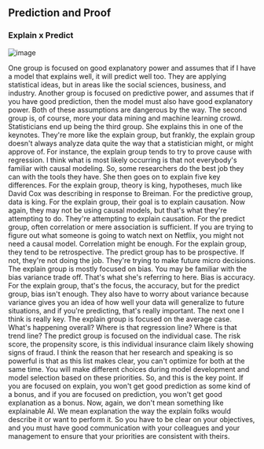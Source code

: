 ## Prediction and Proof 


### Explain x Predict

![image](https://user-images.githubusercontent.com/39881974/208303846-0baee543-4171-4f7b-9b15-55fc0be122ff.png)

 One group is focused on good explanatory power and assumes that if I have a model that explains well, it will predict well too. 
 They are applying statistical ideas, but in areas like the social sciences, business, and industry. 
 Another group is focused on predictive power, and assumes that if you have good prediction, 
 then the model must also have good explanatory power. 
 Both of these assumptions are dangerous by the way. The second group is, of course, more your data mining and machine learning crowd. 
 Statisticians end up being the third group. She explains this in one of the keynotes. They're more like the explain group, but frankly, 
 the explain group doesn't always analyze data quite the way that a statistician might, or might approve of. For instance, 
 the explain group tends to try to prove cause with regression. I think what is most likely occurring is that not everybody's 
 familiar with causal modeling. So, some researchers do the best job they can with the tools they have. She then goes on to explain 
 five key differences. For the explain group, theory is king, hypotheses, much like David Cox was describing in response to Breiman. 
 For the predictive group, data is king. For the explain group, their goal is to explain causation. Now again, they may not be using 
 causal models, but that's what they're attempting to do. They're attempting to explain causation. For the predict group, often 
 correlation or mere association is sufficient. If you are trying to figure out what someone is going to watch next on Netflix, you 
 might not need a causal model. Correlation might be enough. For the explain group, they tend to be retrospective. The predict group 
 has to be prospective. If not, they're not doing the job. They're trying to make future micro decisions. The explain group is mostly 
 focused on bias. You may be familiar with the bias variance trade off. That's what she's referring to here. Bias is accuracy. 
 For the explain group, that's the focus, the accuracy, but for the predict group, bias isn't enough. They also have to worry about 
 variance because variance gives you an idea of how well your data will generalize to future situations, and if you're predicting, 
 that's really important. The next one I think is really key. The explain group is focused on the average case. What's 
 happening overall? Where is that regression line? Where is that trend line? The predict group is focused on the individual case. 
 The risk score, the propensity score, is this individual insurance claim likely showing signs of fraud. I think the reason that her 
 research and speaking is so powerful is that as this list makes clear, you can't optimize for both at the same time. 
 You will make different choices during model development and model selection based on these priorities. So, and this is the key point. 
 If you are focused on explain, you won't get good prediction as some kind of a bonus, and if you are focused on prediction, you won't 
 get good explanation as a bonus. Now, again, we don't mean something like explainable AI. We mean explanation the way the explain folks
 would describe it or want to perform it. So you have to be clear on your objectives, 
 and you must have good communication with your colleagues and your management to ensure that your priorities are consistent with theirs.
